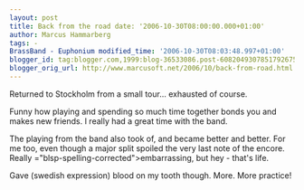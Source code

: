 ```yaml
---
layout: post
title: Back from the road date: '2006-10-30T08:00:00.000+01:00'
author: Marcus Hammarberg
tags: -
BrassBand - Euphonium modified_time: '2006-10-30T08:03:48.997+01:00'
blogger_id: tag:blogger.com,1999:blog-36533086.post-6082049307851792675
blogger_orig_url: http://www.marcusoft.net/2006/10/back-from-road.html
---
```


Returned to Stockholm from a small tour... exhausted of course.

Funny how playing and spending so much time together bonds you and makes
new friends. I really had a great time with the band.

The playing from the band also took of, and became better and better.
For me too, even though a major split spoiled the very last note of the
encore. Really <span>="blsp-spelling-corrected">embarrassing</span>, but hey - that's
life.

Gave (<span id="SPELLING_ERROR_1" class="blsp-spelling-error"
onclick="BLOG_clickHandler(this)">swedish</span> expression) blood on my
tooth though. More. More practice!
